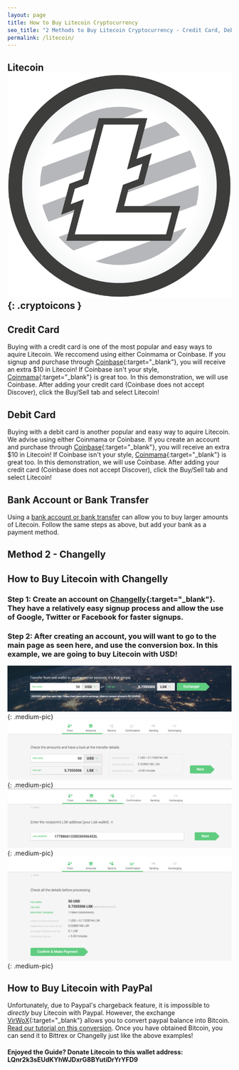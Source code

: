 ```yaml
---
layout: page
title: How to Buy Litecoin Cryptocurrency
seo_title: "2 Methods to Buy Litecoin Cryptocurrency - Credit Card, Debit Card and Bank"
permalink: /litecoin/
---
```


## Litecoin ![LitecoinIcon](/img/Litecoin.png){: .cryptoicons }

## Credit Card

Buying with a credit card is one of the most popular and easy ways to aquire Litecoin. We reccomend using either Coinmama or Coinbase. If you signup and purchase through [Coinbase](https://www.coinbase.com/join/53bc38a3b11f6623df000004){:target="_blank"}, you will receive an extra $10 in Litecoin! If Coinbase isn't your style, [Coinmama](https://www.coinmama.com/?ref=buyaltcoinsworldwideio){:target="_blank"} is great too. In this demonstration, we will use Coinbase. After adding your credit card (Coinbase does not accept Discover), click the Buy/Sell tab and select Litecoin! 



## Debit Card

Buying with a debit card is another popular and easy way to aquire Litecoin. We advise using either Coinmama or Coinbase. If you create an account and purchase through [Coinbase](https://www.coinbase.com/join/53bc38a3b11f6623df000004){:target="_blank"}, you will receive an extra $10 in Litecoin! If Coinbase isn't your style, [Coinmama](https://www.coinmama.com/?ref=buyaltcoinsworldwideio){:target="_blank"} is great too. In this demonstration, we will use Coinbase. After adding your credit card (Coinbase does not accept Discover), click the Buy/Sell tab and select Litecoin! 



## Bank Account or Bank Transfer

Using a [bank account or bank transfer](/buy-bitcoin/bank/) can allow you to buy larger amounts of Litecoin. Follow the same steps as above, but add your bank as a payment method.


## Method 2 - Changelly

## How to Buy Litecoin with Changelly

### Step 1: Create an account on [Changelly](https://changelly.com/?ref_id=4af50f9c87f2){:target="_blank"}. They have a relatively easy signup process and allow the use of Google, Twitter or Facebook for faster signups.

### Step 2: After creating an account, you will want to go to the main page as seen here, and use the conversion box. In this example, we are going to buy Litecoin with USD! 

![Litecoin Changelly](/img/LISKK.png){: .medium-pic}
![Litecoin Changelly](/img/LSK1.png){: .medium-pic}
![Litecoin Changelly](/img/LSK2.png){: .medium-pic}
![Litecoin Changelly](/img/LSK3.png){: .medium-pic}

## How to Buy Litecoin with PayPal

Unfortunately, due to Paypal's chargeback feature, it is impossible to *directly* buy Litecoin with Paypal. However, the exchange [VirWoX](https://www.virwox.com?r=22aa25){:target="_blank"} allows you to convert paypal balance into Bitcoin. [Read our tutorial on this conversion](/buy-bitcoin/paypal/). Once you have obtained Bitcoin, you can send it to Bittrex or Changelly just like the above examples!

#### Enjoyed the Guide? Donate Litecoin to this wallet address: LQnr2k3sEUdKYhWJDxrG8BYutiDrYrYFD9